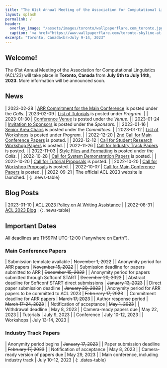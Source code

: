 ```yaml
---
title: "The 61st Annual Meeting of the Association for Computational Linguistics"
layout: splash
permalink: /
header:
  overlay_image: "/assets/images/toronto/wallpaperflare.com_toronto.jpg"
  caption: '<a href="https://www.wallpaperflare.com/toronto-skyline-at-night-images-android-wallpapers-for-your-desktop-or-phone-3840×2160-wallpaper-bnmtd" target="_blank">Photo @ Wallpaper Flare</a>'
excerpt: "Toronto, Canada<br>July 9-14, 2023"
---
```


## Welcome!

The 61st Annual Meeting of the Association for Computational Linguistics (ACL'23) will take place in **Toronto, Canada** from **July 9th to July 14th, 2023**.
More information will be announced soon.

## News

<style>
.news-table { font-size: .8em; table-layout: fixed; }
.news-table tr td:nth-child(1) { font-weight: bold; width: 10em; }
</style>

| 2023-02-28 | [ARR Commitment for the Main Conference](/calls/main_conference/) is posted under the *Calls*.
| 2023-02-09 | [List of Tutorials](/program/tutorials/) is posted under _Program_. |
| 2023-01-30 | [Conference Venue](/venue) is posted under the _Venue_. |
| 2023-01-24 | [Invitation to Sponsors](/downloads/Sponsorship_Brochure-ACL2023.pdf) is posted under the _Sponsors_. |
| 2023-01-16 | [Senior Area Chairs](/committees/program/) is posted under the _Committees_. |
| 2023-01-12 | [List of Workshops](/program/workshops/) is posted under _Program_. |
| 2022-12-20 | [2nd Call for Main Conference Papers](/calls/main_conference/) is posted. |
| 2022-12-12 | [Call for Student Research Workshop Papers](/calls/student_research_workshop/) is posted. |
| 2022-11-26 | [Call for Industry Track Papers](/calls/industry_track/) is posted. |
| 2022-11-03 | [Style Files and Formatting](/calls/style_and_formatting/) is posted under the _Calls_. |
| 2022-10-28 | [Call for System Demonstration Papers](/calls/system_demonstration/) is posted. |
| 2022-10-20 | [Call for Tutorial Proposals](/calls/tutorials/) is posted. |
| 2022-10-20 | [Call for Workshop Proposals](/calls/workshops/) is posted. |
| 2022-10-07 | [Call for Main Conference Papers](/calls/main_conference/) is posted. |
| 2022-09-21 | The official ACL 2023 website is launched. |
{: .news-table}

## Blog Posts

| 2023-01-10 | [ACL 2023 Policy on AI Writing Assistance](/blog/ACL-2023-policy/) |
| 2022-08-31 | [ACL 2023 Blog](/blog/ACL-2023-blog/) |
{: .news-table}

## Important Dates

All deadlines are 11:59PM UTC-12:00 ("anywhere on Earth").

<style>
.dates-table { font-size: .8em; }
.dates-table tr td:nth-child(1) { width: 60%; }
.dates-table tr td:nth-child(2) { width: 30%; }
.dates-table del { color: #888; }
</style>

### Main Conference Papers

| Submission template available | ~~November 1, 2022~~ |
| Anonymity period for ARR papers | ~~November 15, 2022~~ |
| Submission deadline for papers submitted to ARR | ~~December 15, 2022~~ |
| Anonymity period for papers submitted through Softconf START | ~~December 20, 2022~~ |
| Abstract deadline for Softconf START direct submissions | ~~January 13, 2023~~ |
| Direct paper submission deadline | ~~January 20, 2023~~ |
| Anonymity period for ARR papers to be committed to ACL 2023 | ~~Februrary 17, 2023~~ |
| Commitment deadline for ARR papers | ~~March 17, 2023~~ |
| Author response period | ~~March 17-24, 2023~~ |
| Notification of acceptance | ~~May 1, 2023~~ |
| Withdrawal deadline | May 8, 2023 |
| Camera-ready papers due | May 22, 2023 |
| Tutorials | July 9, 2023 |
| Conference | July 10-12, 2023 |
| Workshops | July 13-14, 2023 |

### Industry Track Papers

| Anonymity period begins | ~~January 17, 2023~~ |
| Paper submission deadline | ~~February 17, 2023~~ |
| Notification of acceptance | May 8, 2023 |
| Camera-ready version of papers due | May 29, 2023 |
| Main conference, including industry track | July 10-12, 2023 |
{: .dates-table}



<!-- [Older News](/archive/){: .btn .btn--info}
{: .text-center} -->


<!--
<div class="text-center notice--danger">
<p>
  <a href="https://softconf.com/emnlp2022/industry-track"><strong>Industry Track submission link</strong></a> is now available.
</p>
</div>

[**Main Conference Papers submission link**](https://softconf.com/emnlp2022/papers/) is now available.
{: .text-center .notice--info}
-->

<!-- <div class="text-center notice--danger">
<p>Please fill out the short <a href="https://forms.office.com/r/Ww583kAMf7"><strong>post-conference survey</strong></a> to help us better organize future conferences.</p>
<p style="font-size: 80%">The survey takes ~4 minutes to complete. Note that there will be no email receipt once you hit submit, and please only submit once.
Aggregate statistics for non-text answers may be made publicly available. Answers to this survey will remain anonymous.
Any questions or direct feedback can be sent to <a href="mailto:naacl-contact@aclweb.org">naacl-contact@aclweb.org</a>.
</p>
</div>

NAACL D&I videos are now available on our [**Youtube channel**](https://www.youtube.com/channel/UCbdq7M48OgNoPIa9Uj_IBCw).
{: .text-center .notice--info}

The [**Virtual Conference Website**](https://underline.io/events/122/reception)
([walkthrough video](https://screencast-o-matic.com/watch/crhwbGVh3vx))
is still available for registered participants.
A subset of the content will be made available without registration in mid July,
and the pre-recorded talks for authors who opted in will be uploaded to the ACL anthology.<br>
<img src="/assets/images/logos/underline.png" style="max-height: 5em;">
{: .text-center .notice--info}

The [**Conference Program Schedule**](/program/) is now online.
{: .text-center .notice--info} -->

<!-- <style>
.news-table { font-size: .9em; table-layout: fixed; }
.news-table tr td:nth-child(1) { font-weight: bold; width: 10em; }
</style>

| June 18, 2021 | Blogpost by D&I chairs: [Increasing Financial Accessibility in NAACL](/blog/dni-subsidies).
| June 8, 2021 | Congratulations to the winners of the [Best Demo Award](/blog/best-demo-award)!
| June 8, 2021 | Congratulations to the winners of the [Best Industry Paper Award](/blog/best-industry-paper)!
| June 3, 2021 | Added details about the [Careers in NLP](/blog/careers-in-nlp) industry panel.
| June 4, 2021 | Added [instructions for presenters](/participants/presenters/) and [Zoom rooms instructions](/participants/zoom-rooms/)
| June 3, 2021 | Details about the [Startups in NLP](/blog/startups-in-nlp) industry panel.
| June 3, 2021 | Updates from the program chairs on the [paper review process](/blog/paper-review-process) and [ethics-review-process](/blog/ethics-review-process).
| June 2, 2021 | Congratulations to the winners of the [Best Paper Awards](/blog/best-paper-awards)!
| June 2, 2021 | Blogpost by D&I chairs: [NAACL Mentoring Sessions](/blog/mentoring/)
| June 1, 2021 | The [Conference Structure](/blog/conference-structure/) is now available.
| June 1, 2021 | Added the list of [Keynote Speakers](/program/keynotes/).
| May 31, 2021 | Event annoucements by D&I chairs: [Mexican Cultural Events](/blog/mexican-event), [Intersectionality in NLP](/blog/intersectionality-panel), [Inclusivity in Conferences](/blog/inclusivity-panel), [Getting into NLP research and grad school applications](/blog/grad-school-panel/)
{: .news-table} -->
